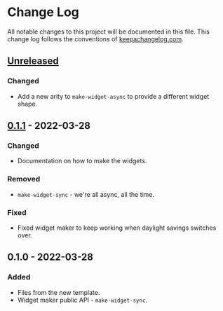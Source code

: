 # Change Log
All notable changes to this project will be documented in this file. This change log follows the conventions of [keepachangelog.com](http://keepachangelog.com/).

## [Unreleased]
### Changed
- Add a new arity to `make-widget-async` to provide a different widget shape.

## [0.1.1] - 2022-03-28
### Changed
- Documentation on how to make the widgets.

### Removed
- `make-widget-sync` - we're all async, all the time.

### Fixed
- Fixed widget maker to keep working when daylight savings switches over.

## 0.1.0 - 2022-03-28
### Added
- Files from the new template.
- Widget maker public API - `make-widget-sync`.

[Unreleased]: https://github.com/your-name/personal-sitemap-generator/compare/0.1.1...HEAD
[0.1.1]: https://github.com/your-name/personal-sitemap-generator/compare/0.1.0...0.1.1
